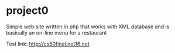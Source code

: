 project0
========

Simple web site written in php that works with XML database and is basically an on-line menu for a restaurant

Test link: http://cs50final.net16.net



